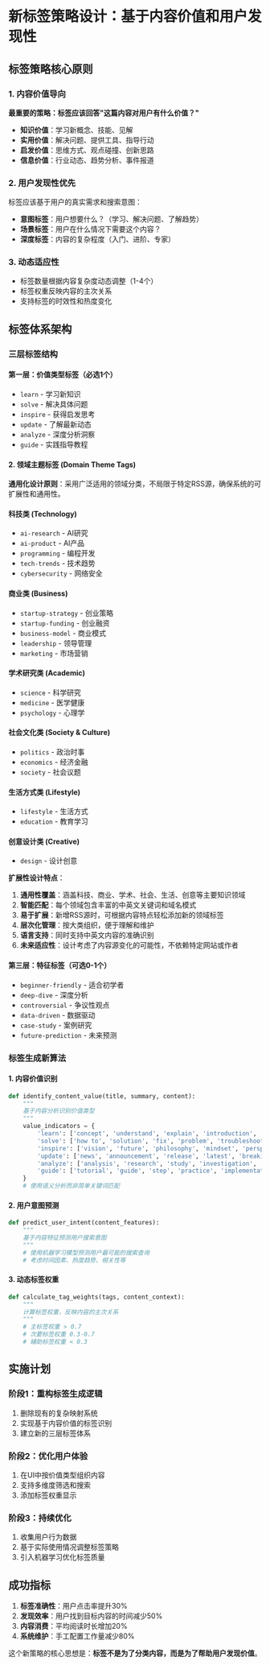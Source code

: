 # 新标签策略设计：基于内容价值和用户发现性

## 标签策略核心原则

### 1. 内容价值导向
**最重要的策略：标签应该回答"这篇内容对用户有什么价值？"**

- **知识价值**：学习新概念、技能、见解
- **实用价值**：解决问题、提供工具、指导行动
- **启发价值**：思维方式、观点碰撞、创新思路
- **信息价值**：行业动态、趋势分析、事件报道

### 2. 用户发现性优先
标签应该基于用户的真实需求和搜索意图：

- **意图标签**：用户想要什么？（学习、解决问题、了解趋势）
- **场景标签**：用户在什么情况下需要这个内容？
- **深度标签**：内容的复杂程度（入门、进阶、专家）

### 3. 动态适应性
- 标签数量根据内容复杂度动态调整（1-4个）
- 标签权重反映内容的主次关系
- 支持标签的时效性和热度变化

## 标签体系架构

### 三层标签结构

#### 第一层：价值类型标签（必选1个）
- `learn` - 学习新知识
- `solve` - 解决具体问题
- `inspire` - 获得启发思考
- `update` - 了解最新动态
- `analyze` - 深度分析洞察
- `guide` - 实践指导教程

#### 2. 领域主题标签 (Domain Theme Tags)

**通用化设计原则**：采用广泛适用的领域分类，不局限于特定RSS源，确保系统的可扩展性和通用性。

#### 科技类 (Technology)
- `ai-research` - AI研究
- `ai-product` - AI产品
- `programming` - 编程开发
- `tech-trends` - 技术趋势
- `cybersecurity` - 网络安全

#### 商业类 (Business)
- `startup-strategy` - 创业策略
- `startup-funding` - 创业融资
- `business-model` - 商业模式
- `leadership` - 领导管理
- `marketing` - 市场营销

#### 学术研究类 (Academic)
- `science` - 科学研究
- `medicine` - 医学健康
- `psychology` - 心理学

#### 社会文化类 (Society & Culture)
- `politics` - 政治时事
- `economics` - 经济金融
- `society` - 社会议题

#### 生活方式类 (Lifestyle)
- `lifestyle` - 生活方式
- `education` - 教育学习

#### 创意设计类 (Creative)
- `design` - 设计创意

**扩展性设计特点**：

1. **通用性覆盖**：涵盖科技、商业、学术、社会、生活、创意等主要知识领域
2. **智能匹配**：每个领域包含丰富的中英文关键词和域名模式
3. **易于扩展**：新增RSS源时，可根据内容特点轻松添加新的领域标签
4. **层次化管理**：按大类组织，便于理解和维护
5. **语言支持**：同时支持中英文内容的准确识别
6. **未来适应性**：设计考虑了内容源变化的可能性，不依赖特定网站或作者

#### 第三层：特征标签（可选0-1个）
- `beginner-friendly` - 适合初学者
- `deep-dive` - 深度分析
- `controversial` - 争议性观点
- `data-driven` - 数据驱动
- `case-study` - 案例研究
- `future-prediction` - 未来预测

### 标签生成新算法

#### 1. 内容价值识别
```python
def identify_content_value(title, summary, content):
    """
    基于内容分析识别价值类型
    """
    value_indicators = {
        'learn': ['concept', 'understand', 'explain', 'introduction', 'basics'],
        'solve': ['how to', 'solution', 'fix', 'problem', 'troubleshoot'],
        'inspire': ['vision', 'future', 'philosophy', 'mindset', 'perspective'],
        'update': ['news', 'announcement', 'release', 'latest', 'breaking'],
        'analyze': ['analysis', 'research', 'study', 'investigation', 'deep'],
        'guide': ['tutorial', 'guide', 'step', 'practice', 'implementation']
    }
    # 使用语义分析而非简单关键词匹配
```

#### 2. 用户意图预测
```python
def predict_user_intent(content_features):
    """
    基于内容特征预测用户搜索意图
    """
    # 使用机器学习模型预测用户最可能的搜索查询
    # 考虑时间因素、热度趋势、相关性等
```

#### 3. 动态标签权重
```python
def calculate_tag_weights(tags, content_context):
    """
    计算标签权重，反映内容的主次关系
    """
    # 主标签权重 > 0.7
    # 次要标签权重 0.3-0.7
    # 辅助标签权重 < 0.3
```

## 实施计划

### 阶段1：重构标签生成逻辑
1. 删除现有的复杂映射系统
2. 实现基于内容价值的标签识别
3. 建立新的三层标签体系

### 阶段2：优化用户体验
1. 在UI中按价值类型组织内容
2. 支持多维度筛选和搜索
3. 添加标签权重显示

### 阶段3：持续优化
1. 收集用户行为数据
2. 基于实际使用情况调整标签策略
3. 引入机器学习优化标签质量

## 成功指标

1. **标签准确性**：用户点击率提升30%
2. **发现效率**：用户找到目标内容的时间减少50%
3. **内容消费**：平均阅读时长增加20%
4. **系统维护**：手工配置工作量减少80%

这个新策略的核心思想是：**标签不是为了分类内容，而是为了帮助用户发现价值**。